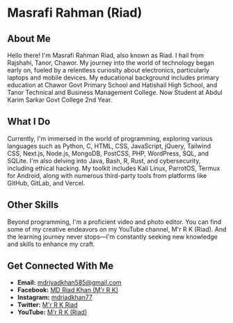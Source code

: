 # Masrafi Rahman (Riad)

## About Me
Hello there! I'm Masrafi Rahman Riad, also known as Riad. I hail from Rajshahi, Tanor, Chawor. My journey into the world of technology began early on, fueled by a relentless curiosity about electronics, particularly laptops and mobile devices. My educational background includes primary education at Chawor Govt Primary School and Hatishail High School, and Tanor Technical and Business Management College. Now Student at Abdul Karim Sarkar Govt College 2nd Year.

## What I Do
Currently, I'm immersed in the world of programming, exploring various languages such as Python, C, HTML, CSS, JavaScript, jQuery, Tailwind CSS, Next.js, Node.js, MongoDB, PostCSS, PHP, WordPress, SQL, and SQLite. I'm also delving into Java, Bash, R, Rust, and cybersecurity, including ethical hacking. My toolkit includes Kali Linux, ParrotOS, Termux for Android, along with numerous third-party tools from platforms like GitHub, GitLab, and Vercel.

## Other Skills
Beyond programming, I'm a proficient video and photo editor. You can find some of my creative endeavors on my YouTube channel, M'r R K (Riad). And the learning journey never stops—I'm constantly seeking new knowledge and skills to enhance my craft.

## Get Connected With Me
- **Email:** mdriyadkhan585@gmail.com
- **Facebook:** [MD Riad Khan (M'r R K)](https://www.facebook.com/mrrkriad?mibextid=ZbWKwL)
- **Instagram:** [mdriadkhan77](https://www.instagram.com/mdriadkhan77?igsh=d2czNHk4cnZzOXFz")
- **Twitter:** [M'r R K Riad](https://x.com/mrrkriad?t=bR2m_HGFm7k5535YxIBa1w&s=09)
- **YouTube:** [M'r R K (Riad)](https://www.youtube.com/mrrkriad)
